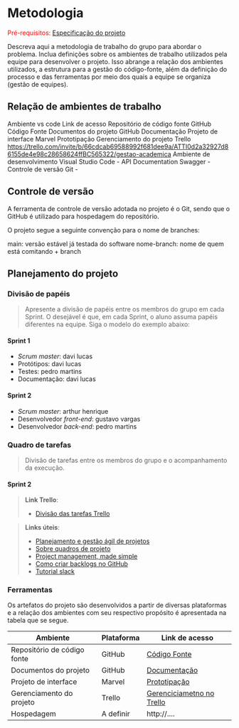 
# Metodologia

<span style="color:red">Pré-requisitos: <a href="02-Especificacao.md"> Especificação do projeto</a></span>

Descreva aqui a metodologia de trabalho do grupo para abordar o problema. Inclua definições sobre os ambientes de trabalho utilizados pela equipe para desenvolver o projeto. Isso abrange a relação dos ambientes utilizados, a estrutura para a gestão do código-fonte, além da definição do processo e das ferramentas por meio dos quais a equipe se organiza (gestão de equipes).

## Relação de ambientes de trabalho
Ambiente                        vs code                 Link de acesso
Repositório de código fonte     GitHub                     Código Fonte
Documentos do projeto           GitHub                     Documentação
Projeto de interface            Marvel                     Prototipação
Gerenciamento do projeto        Trello   https://trello.com/invite/b/66cdcab69588992f681dee9a/ATTI0d2a32927d86155de4e98c28658624ffBC565322/gestao-academica
Ambiente de desenvolvimento     Visual Studio Code         -
API Documentation               Swagger                    -
Controle de versão              Git                        -


## Controle de versão

A ferramenta de controle de versão adotada no projeto é o Git, sendo que o GitHub é utilizado para hospedagem do repositório.

O projeto segue a seguinte convenção para o nome de branches:

main: versão estável já testada do software
nome-branch: nome de quem está comitando + branch

## Planejamento do projeto

###  Divisão de papéis

> Apresente a divisão de papéis entre os membros do grupo em cada Sprint. O desejável é que, em cada Sprint, o aluno assuma papéis diferentes na equipe. Siga o modelo do exemplo abaixo:

#### Sprint 1
- _Scrum master_: davi lucas 
- Protótipos: davi lucas  
- Testes: pedro martins 
- Documentação: davi lucas

#### Sprint 2
- _Scrum master_: arthur henrique
- Desenvolvedor _front-end_: gustavo vargas
- Desenvolvedor _back-end_: pedro martins


###  Quadro de tarefas

> Divisão de tarefas entre os membros do grupo e o acompanhamento da execução.

#### Sprint 2

> **Link Trello**:
> - [Divisão das tarefas Trello]([https://mindmaster.com.br/scrum-11-passos/](https://trello.com/b/4A5CgwA7/gestao-academica))



> **Links úteis**:
> - [Planejamento e gestão ágil de projetos](https://pucminas.instructure.com/courses/87878/pages/unidade-2-tema-2-utilizacao-de-ferramentas-para-controle-de-versoes-de-software)
> - [Sobre quadros de projeto](https://docs.github.com/pt/issues/organizing-your-work-with-project-boards/managing-project-boards/about-project-boards)
> - [Project management, made simple](https://github.com/features/project-management/)
> - [Como criar backlogs no GitHub](https://www.youtube.com/watch?v=RXEy6CFu9Hk)
> - [Tutorial slack](https://slack.com/intl/en-br/)

### Ferramentas

Os artefatos do projeto são desenvolvidos a partir de diversas plataformas e a relação dos ambientes com seu respectivo propósito é apresentada na tabela que se segue.

| Ambiente                            | Plataforma                         | Link de acesso                         |
|-------------------------------------|------------------------------------|----------------------------------------|
| Repositório de código fonte         | GitHub                             | [Código Fonte](https://github.com/ICEI-PUC-Minas-PCO-ADS-TI/2024-2-p3-tidai-controleacademico)               |
| Documentos do projeto               | GitHub                             | [Documentação](https://github.com/ICEI-PUC-Minas-PCO-ADS-TI/2024-2-p3-tidai-controleacademico/tree/main/docs)                           |
| Projeto de interface                | Marvel                             | [Prototipação](https://marvelapp.com/project/7141818)|
| Gerenciamento do projeto            | Trello                             | [Gerenciciametno no Trello](https://trello.com/b/4A5CgwA7/gestao-academica)|
| Hospedagem                          | A definir                          | http://....                            |
 
